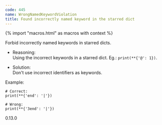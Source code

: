 ```yaml
---
code: 445
name: WrongNamedKeywordViolation
title: Found incorrectly named keyword in the starred dict
---
```


{% import "macros.html" as macros with context %}

Forbid incorrectly named keywords in starred dicts.

  - Reasoning:  
    Using the incorrect keywords in a starred dict. Eg.:
    `print(**{'@': 1})`.

  - Solution:  
    Don't use incorrect identifiers as keywords.

Example:

    # Correct:
    print(**{'end': '|'})
    
    # Wrong:
    print(**{'3end': '|'})

<div class="versionadded">

0.13.0

</div>